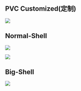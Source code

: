 
## PVC Customized(定制)
![](https://github.com/Xinyuan-LilyGO/T-Embed/blob/main/image/PVC.png)

## Normal-Shell

![](https://github.com/Xinyuan-LilyGO/T-Embed/blob/main/image/bat.jpg)

![](https://github.com/Xinyuan-LilyGO/T-Embed/blob/main/image/IMG_0406.PNG)



## Big-Shell

![](https://github.com/Xinyuan-LilyGO/T-Embed/blob/main/image/big.png)
